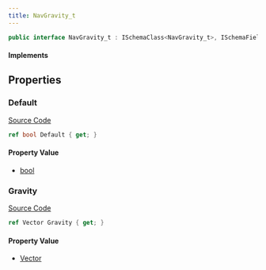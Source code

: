 ```yaml
---
title: NavGravity_t
---
```


```csharp
public interface NavGravity_t : ISchemaClass<NavGravity_t>, ISchemaField, ISchemaClass, INativeHandle
```

#### Implements

## Properties

### Default

[Source Code](https://github.com/swiftly-solution/swiftlys2/blob/main/managed/src/SwiftlyS2.Generated/Schemas/Interfaces/NavGravity_t.cs#L19)

```csharp
ref bool Default { get; }
```

#### Property Value

- [bool](https://learn.microsoft.com/dotnet/api/system.boolean)

### Gravity

[Source Code](https://github.com/swiftly-solution/swiftlys2/blob/main/managed/src/SwiftlyS2.Generated/Schemas/Interfaces/NavGravity_t.cs#L17)

```csharp
ref Vector Gravity { get; }
```

#### Property Value

- [Vector](/docs/api/shared/natives/vector)

